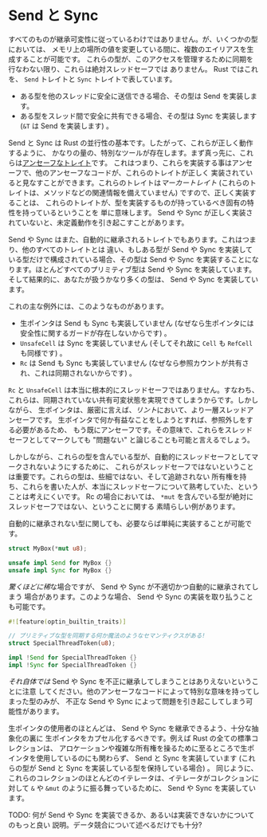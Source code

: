 <!--
# Send and Sync
-->

# Send と Sync

<!--
Not everything obeys inherited mutability, though. Some types allow you to
multiply alias a location in memory while mutating it. Unless these types use
synchronization to manage this access, they are absolutely not thread safe. Rust
captures this through the `Send` and `Sync` traits.
-->

すべてのものが継承可変性に従っているわけではありません。が、いくつかの型においては、
メモリ上の場所の値を変更している間に、複数のエイリアスを生成することが可能です。
これらの型が、このアクセスを管理するために同期を行なわない限り、これらは絶対スレッドセーフでは
ありません。 Rust ではこれを、 `Send` トレイトと `Sync` トレイトで表しています。

<!--
* A type is Send if it is safe to send it to another thread.
* A type is Sync if it is safe to share between threads (`&T` is Send).
-->

* ある型を他のスレッドに安全に送信できる場合、その型は Send を実装します。
* ある型をスレッド間で安全に共有できる場合、その型は Sync を実装します (`&T` は Send を実装します) 。

<!--
Send and Sync are fundamental to Rust's concurrency story. As such, a
substantial amount of special tooling exists to make them work right. First and
foremost, they're [unsafe traits]. This means that they are unsafe to
implement, and other unsafe code can assume that they are correctly
implemented. Since they're *marker traits* (they have no associated items like
methods), correctly implemented simply means that they have the intrinsic
properties an implementor should have. Incorrectly implementing Send or Sync can
cause Undefined Behavior.
-->

Send と Sync は Rust の並行性の基本です。したがって、これらが正しく動作するように、
かなりの量の、特別なツールが存在します。まず真っ先に、これらは[アンセーフなトレイト][unsafe traits]です。
これはつまり、これらを実装する事はアンセーフで、他のアンセーフなコードが、これらのトレイトが正しく
実装されていると見なすことができます。これらのトレイトは*マーカートレイト*
(これらのトレイトは、メソッドなどの関連情報を備えていません) ですので、正しく実装することは、
これらのトレイトが、型を実装するものが持っているべき固有の特性を持っているということを
単に意味します。 Send や Sync が正しく実装されていないと、未定義動作を引き起こすことがあります。

<!--
Send and Sync are also automatically derived traits. This means that, unlike
every other trait, if a type is composed entirely of Send or Sync types, then it
is Send or Sync. Almost all primitives are Send and Sync, and as a consequence
pretty much all types you'll ever interact with are Send and Sync.
-->

Send や Sync はまた、自動的に継承されるトレイトでもあります。これはつまり、他のすべてのトレイトとは
違い、もしある型が Send や Sync を実装している型だけで構成されている場合、その型は Send や
Sync を実装することになります。ほとんどすべてのプリミティブ型は Send や Sync を実装しています。
そして結果的に、あなたが扱うかなり多くの型は、 Send や Sync を実装しています。

<!--
Major exceptions include:
-->

これの主な例外には、このようなものがあります。

<!--
* raw pointers are neither Send nor Sync (because they have no safety guards).
* `UnsafeCell` isn't Sync (and therefore `Cell` and `RefCell` aren't).
* `Rc` isn't Send or Sync (because the refcount is shared and unsynchronized).
-->

* 生ポインタは Send も Sync も実装していません (なぜなら生ポインタには安全性に関するガードが存在しないからです) 。
* `UnsafeCell` は Sync を実装していません (そしてそれ故に `Cell` も `RefCell` も同様です) 。
* `Rc` は Send も Sync も実装していません (なぜなら参照カウントが共有され、これは同期されないからです) 。

<!--
`Rc` and `UnsafeCell` are very fundamentally not thread-safe: they enable
unsynchronized shared mutable state. However raw pointers are, strictly
speaking, marked as thread-unsafe as more of a *lint*. Doing anything useful
with a raw pointer requires dereferencing it, which is already unsafe. In that
sense, one could argue that it would be "fine" for them to be marked as thread
safe.
-->

`Rc` と `UnsafeCell` は本当に根本的にスレッドセーフではありません。すなわち、
これらは、同期されていない共有可変状態を実現できてしまうからです。しかしながら、
生ポインタは、厳密に言えば、*リント*において、より一層スレッドアンセーフです。
生ポインタで何か有益なことをしようとすれば、参照外しをする必要があるため、
もう既にアンセーフです。その意味で、これらをスレッドセーフとしてマークしても
"問題ない" と論じることも可能と言えるでしょう。

<!--
However it's important that they aren't thread safe to prevent types that
contain them from being automatically marked as thread safe. These types have
non-trivial untracked ownership, and it's unlikely that their author was
necessarily thinking hard about thread safety. In the case of Rc, we have a nice
example of a type that contains a `*mut` that is definitely not thread safe.
-->

しかしながら、これらの型を含んでいる型が、自動的にスレッドセーフとしてマークされないようにするために、
これらがスレッドセーフではないということは重要です。これらの型は、些細ではない、そして追跡されない
所有権を持ち、これらを書いた人が、本当にスレッドセーフについて熟考していた、ということは考えにくいです。
Rc の場合においては、 `*mut` を含んでいる型が絶対にスレッドセーフではない、ということに関する
素晴らしい例があります。

<!--
Types that aren't automatically derived can simply implement them if desired:
-->

自動的に継承されない型に関しても、必要ならば単純に実装することが可能です。

```rust
struct MyBox(*mut u8);

unsafe impl Send for MyBox {}
unsafe impl Sync for MyBox {}
```

<!--
In the *incredibly rare* case that a type is inappropriately automatically
derived to be Send or Sync, then one can also unimplement Send and Sync:
-->

*驚くほどに稀*な場合ですが、 Send や Sync が不適切かつ自動的に継承されてしまう
場合があります。このような場合、 Send や Sync の実装を取り払うことも可能です。

```rust
#![feature(optin_builtin_traits)]

// プリミティブな型を同期する何か魔法のようなセマンティクスがある!
struct SpecialThreadToken(u8);

impl !Send for SpecialThreadToken {}
impl !Sync for SpecialThreadToken {}
```

<!--
Note that *in and of itself* it is impossible to incorrectly derive Send and
Sync. Only types that are ascribed special meaning by other unsafe code can
possible cause trouble by being incorrectly Send or Sync.
-->

*それ自体では* Send や Sync を不正に継承してしまうことはありえないということに注意
してください。他のアンセーフなコードによって特別な意味を持ってしまった型のみが、
不正な Send や Sync によって問題を引き起こしてしまう可能性があります。

<!--
Most uses of raw pointers should be encapsulated behind a sufficient abstraction
that Send and Sync can be derived. For instance all of Rust's standard
collections are Send and Sync (when they contain Send and Sync types) in spite
of their pervasive use of raw pointers to manage allocations and complex ownership.
Similarly, most iterators into these collections are Send and Sync because they
largely behave like an `&` or `&mut` into the collection.
-->

生ポインタの使用者のほとんどは、 Send や Sync を継承できるよう、十分な抽象化の裏に
生ポインタをカプセル化するべきです。例えば Rust の全ての標準コレクションは、
アロケーションや複雑な所有権を操るために至るところで生ポインタを使用しているのにも関わらず、
Send と Sync を実装しています (これらの型が Send と Sync を実装している型を保持している場合) 。
同じように、これらのコレクションのほとんどのイテレータは、イテレータがコレクションに対して
`&` や `&mut` のように振る舞っているために、 Send や Sync を実装しています。

<!--
TODO: better explain what can or can't be Send or Sync. Sufficient to appeal
only to data races?
-->

TODO: 何が Send や Sync を実装できるか、あるいは実装できないかについてのもっと良い
説明。データ競合について述べるだけでも十分?

[unsafe traits]: safe-unsafe-meaning.html
